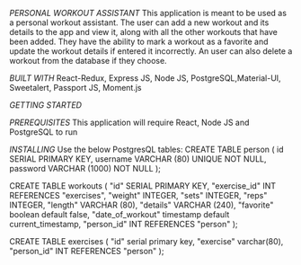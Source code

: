 *PERSONAL WORKOUT ASSISTANT*
This application is meant to be used as a personal workout assistant. The user can add a new workout and its details to the app and view it, along with all the other workouts that have been added. They have the ability to mark a workout as a favorite and update the workout details if entered it incorrectly. An user can also delete a workout from the database if they choose. 


*BUILT WITH*
React-Redux, Express JS, Node JS, PostgreSQL,Material-UI, Sweetalert, Passport JS, Moment.js

*GETTING STARTED*



*PREREQUISITES*
This application will require React, Node JS and PostgreSQL to run

*INSTALLING*
Use the below PostgresQL tables:
CREATE TABLE person (
    id SERIAL PRIMARY KEY,
    username VARCHAR (80) UNIQUE NOT NULL,
    password VARCHAR (1000) NOT NULL
);

CREATE TABLE workouts (
    "id" SERIAL PRIMARY KEY,
    "exercise_id" INT REFERENCES "exercises",
    "weight" INTEGER,
    "sets" INTEGER,
    "reps" INTEGER,
    "length" VARCHAR (80),
    "details" VARCHAR (240),
    "favorite" boolean default false,
    "date_of_workout" timestamp default current_timestamp,
    "person_id" INT REFERENCES "person"
);


CREATE TABLE exercises (
"id" serial primary key,
"exercise" varchar(80),
"person_id" INT REFERENCES "person"
);

